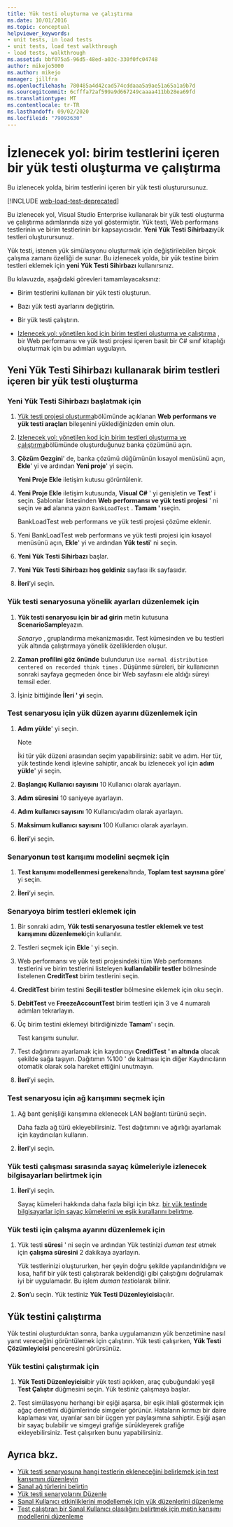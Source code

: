 ```yaml
---
title: Yük testi oluşturma ve çalıştırma
ms.date: 10/01/2016
ms.topic: conceptual
helpviewer_keywords:
- unit tests, in load tests
- unit tests, load test walkthrough
- load tests, walkthrough
ms.assetid: bbf075a5-96d5-48ed-a03c-330f0fc04748
author: mikejo5000
ms.author: mikejo
manager: jillfra
ms.openlocfilehash: 780485a4d42cad574cddaaa5a9ae51a65a1a9b7d
ms.sourcegitcommit: 6cfffa72af599a9d667249caaaa411bb28ea69fd
ms.translationtype: MT
ms.contentlocale: tr-TR
ms.lasthandoff: 09/02/2020
ms.locfileid: "79093630"
---
```

# <a name="walkthrough-create-and-run-a-load-test-that-contains-unit-tests"></a>İzlenecek yol: birim testlerini içeren bir yük testi oluşturma ve çalıştırma

Bu izlenecek yolda, birim testlerini içeren bir yük testi oluşturursunuz.

[!INCLUDE [web-load-test-deprecated](includes/web-load-test-deprecated.md)]

Bu izlenecek yol, Visual Studio Enterprise kullanarak bir yük testi oluşturma ve çalıştırma adımlarında size yol göstermiştir. Yük testi, Web performans testlerinin ve birim testlerinin bir kapsayıcısıdır. **Yeni Yük Testi Sihirbazı**yük testleri oluşturursunuz.

Yük testi, istenen yük simülasyonu oluşturmak için değiştirilebilen birçok çalışma zamanı özelliği de sunar. Bu izlenecek yolda, bir yük testine birim testleri eklemek için **yeni Yük Testi Sihirbazı** kullanırsınız.

Bu kılavuzda, aşağıdaki görevleri tamamlayacaksınız:

- Birim testlerini kullanan bir yük testi oluşturun.

- Bazı yük testi ayarlarını değiştirin.

- Bir yük testi çalıştırın.

- [Izlenecek yol: yönetilen kod için birim testleri oluşturma ve çalıştırma](../test/walkthrough-creating-and-running-unit-tests-for-managed-code.md) , bir Web performansı ve yük testi projesi içeren basit bir C# sınıf kitaplığı oluşturmak için bu adımları uygulayın.

## <a name="create-a-load-test-containing-unit-tests-using-the-new-load-test-wizard"></a>Yeni Yük Testi Sihirbazı kullanarak birim testleri içeren bir yük testi oluşturma

### <a name="to-start-the-new-load-test-wizard"></a>Yeni Yük Testi Sihirbazı başlatmak için

1. [Yük testi projesi oluşturma](../test/quickstart-create-a-load-test-project.md)bölümünde açıklanan **Web performans ve yük testi araçları** bileşenini yüklediğinizden emin olun.

1. [Izlenecek yol: yönetilen kod için birim testleri oluşturma ve çalıştırma](../test/walkthrough-creating-and-running-unit-tests-for-managed-code.md)bölümünde oluşturduğunuz banka çözümünü açın.

1. **Çözüm Gezgini**' de, banka çözümü düğümünün kısayol menüsünü açın, **Ekle**' yi ve ardından **Yeni proje**' yi seçin.

     **Yeni Proje Ekle** iletişim kutusu görüntülenir.

1. **Yeni Proje Ekle** iletişim kutusunda, **Visual C#** ' yi genişletin ve **Test**' i seçin. Şablonlar listesinden **Web performansı ve yük testi projesi** ' ni seçin ve **ad** alanına yazın `BankLoadTest` . **Tamam ' ı**seçin.

     BankLoadTest web performans ve yük testi projesi çözüme eklenir.

1. Yeni BankLoadTest web performans ve yük testi projesi için kısayol menüsünü açın, **Ekle**' yi ve ardından **Yük testi**' ni seçin.

1. **Yeni Yük Testi Sihirbazı** başlar.

1. **Yeni Yük Testi Sihirbazı** **hoş geldiniz** sayfası ilk sayfasıdır.

1. **İleri**’yi seçin.

### <a name="to-edit-settings-for-load-test-scenario"></a>Yük testi senaryosuna yönelik ayarları düzenlemek için

1. **Yük testi senaryosu için bir ad girin** metin kutusuna **ScenarioSample**yazın.

     *Senaryo* , gruplandırma mekanizmasıdır. Test kümesinden ve bu testleri yük altında çalıştırmaya yönelik özelliklerden oluşur.

2. **Zaman profilini göz önünde** bulundurun `Use normal distribution centered on recorded think times` . Düşünme süreleri, bir kullanıcının sonraki sayfaya geçmeden önce bir Web sayfasını ele aldığı süreyi temsil eder.

1. İşiniz bittiğinde **İleri ' yi** seçin.

### <a name="to-edit-load-pattern-setting-for-test-scenario"></a>Test senaryosu için yük düzen ayarını düzenlemek için

1. **Adım yükle**' yi seçin.

    > [!NOTE]
    > İki tür yük düzeni arasından seçim yapabilirsiniz: sabit ve adım. Her tür, yük testinde kendi işlevine sahiptir, ancak bu izlenecek yol için **adım yükle**' yi seçin.

2. **Başlangıç Kullanıcı sayısını** 10 Kullanıcı olarak ayarlayın.

3. **Adım süresini** 10 saniyeye ayarlayın.

4. **Adım kullanıcı sayısını** 10 Kullanıcı/adım olarak ayarlayın.

5. **Maksimum kullanıcı sayısını** 100 Kullanıcı olarak ayarlayın.

6. **İleri**’yi seçin.

### <a name="to-select-test-mix-model-for-the-scenario"></a>Senaryonun test karışımı modelini seçmek için

1. **Test karışımı modellenmesi gereken**altında, **Toplam test sayısına göre**' yi seçin.

2. **İleri**’yi seçin.

### <a name="to-add-unit-tests-to-the-scenario"></a>Senaryoya birim testleri eklemek için

1. Bir sonraki adım, **Yük testi senaryosuna testler eklemek ve test karışımını düzenlemek**için kullanılır.

2. Testleri seçmek için **Ekle** ' yi seçin.

3. Web performansı ve yük testi projesindeki tüm Web performans testlerini ve birim testlerini listeleyen **kullanılabilir testler** bölmesinde listelenen **CreditTest** birim testlerini seçin.

4. **CreditTest** birim testini **Seçili testler** bölmesine eklemek için oku seçin.

5. **DebitTest** ve **FreezeAccountTest** birim testleri için 3 ve 4 numaralı adımları tekrarlayın.

6. Üç birim testini eklemeyi bitirdiğinizde **Tamam**' ı seçin.

     Test karışımı sunulur.

7. Test dağıtımını ayarlamak için kaydırıcıyı **CreditTest** **' ın altında** olacak şekilde sağa taşıyın. Dağıtımın %100 ' de kalması için diğer Kaydırıcıların otomatik olarak sola hareket ettiğini unutmayın.

8. **İleri**’yi seçin.

### <a name="to-select-network-mix-for-test-scenario"></a>Test senaryosu için ağ karışımını seçmek için

1. Ağ bant genişliği karışımına eklenecek LAN bağlantı türünü seçin.

     Daha fazla ağ türü ekleyebilirsiniz. Test dağıtımını ve ağırlığı ayarlamak için kaydırıcıları kullanın.

2. **İleri**’yi seçin.

### <a name="to-specify-computers-to-monitor-with-counter-sets-during-load-test-run"></a>Yük testi çalışması sırasında sayaç kümeleriyle izlenecek bilgisayarları belirtmek için

1. **İleri**’yi seçin.

     Sayaç kümeleri hakkında daha fazla bilgi için bkz. [bir yük testinde bilgisayarlar için sayaç kümelerini ve eşik kurallarını belirtme](../test/specify-counter-sets-and-threshold-rules-for-load-testing.md).

### <a name="to-edit-run-setting-for-load-test"></a>Yük testi için çalışma ayarını düzenlemek için

1. Yük testi **süresi** ' ni seçin ve ardından Yük testinizi *duman test* etmek için **çalışma süresini** 2 dakikaya ayarlayın.

     Yük testlerinizi oluştururken, her şeyin doğru şekilde yapılandırıldığını ve kısa, hafif bir yük testi çalıştırarak beklendiği gibi çalıştığını doğrulamak iyi bir uygulamadır. Bu işlem *duman testi*olarak bilinir.

2. **Son**’u seçin. Yük testiniz **Yük Testi Düzenleyicisi**açılır.

## <a name="run-the-load-test"></a>Yük testini çalıştırma
 Yük testini oluşturduktan sonra, banka uygulamanızın yük benzetimine nasıl yanıt vereceğini görüntülemek için çalıştırın. Yük testi çalışırken, **Yük Testi Çözümleyicisi** penceresini görürsünüz.

### <a name="to-run-the-load-test"></a>Yük testini çalıştırmak için

1. **Yük Testi Düzenleyicisi**bir yük testi açıkken, araç çubuğundaki yeşil **Test Çalıştır** düğmesini seçin. Yük testiniz çalışmaya başlar.

2. Test simülasyonu herhangi bir eşiği aşarsa, bir eşik ihlali göstermek için ağaç denetimi düğümlerinde simgeler görünür. Hataların kırmızı bir daire kaplaması var, uyarılar sarı bir üçgen yer paylaşımına sahiptir. Eşiği aşan bir sayaç bulabilir ve simgeyi grafiğe sürükleyerek grafiğe ekleyebilirsiniz. Test çalışırken bunu yapabilirsiniz.

## <a name="see-also"></a>Ayrıca bkz.

- [Yük testi senaryosuna hangi testlerin ekleneceğini belirlemek için test karışımını düzenleyin](../test/edit-the-test-mix-to-specify-which-web-browsers-types-in-a-load-test-scenario.md)
- [Sanal ağ türlerini belirtin](../test/specify-virtual-network-types-in-a-load-test-scenario.md)
- [Yük testi senaryolarını Düzenle](../test/edit-load-test-scenarios.md)
- [Sanal Kullanıcı etkinliklerini modellemek için yük düzenlerini düzenleme](../test/edit-load-patterns-to-model-virtual-user-activities.md)
- [Test çalıştıran bir Sanal Kullanıcı olasılığını belirtmek için metin karışımı modellerini düzenleme](../test/edit-test-mix-models-to-specify-the-probability-of-a-virtual-user-running-a-test.md)
